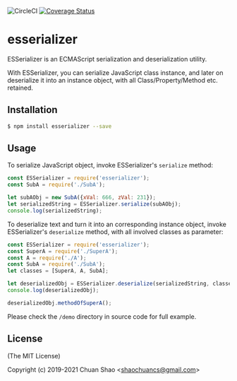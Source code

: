 ![CircleCI](https://circleci.com/gh/shaochuancs/esserializer.svg?style=shield)
[![Coverage Status](https://coveralls.io/repos/github/shaochuancs/esserializer/badge.svg?branch=master)](https://coveralls.io/github/shaochuancs/esserializer?branch=master)

# esserializer
ESSerializer is an ECMAScript serialization and deserialization utility.

With ESSerializer, you can serialize JavaScript class instance, and later on deserialize it into an instance object, with all Class/Property/Method etc. retained.

## Installation
```sh
$ npm install esserializer --save
```

## Usage
To serialize JavaScript object, invoke ESSerializer's `serialize` method:
```js
const ESSerializer = require('esserializer');
const SubA = require('./SubA');

let subAObj = new SubA({xVal: 666, zVal: 231});
let serializedString = ESSerializer.serialize(subAObj);
console.log(serializedString);
```

To deserialize text and turn it into an corresponding instance object, invoke ESSerializer's `deserialize` method, with all involved classes as parameter:

```js
const ESSerializer = require('esserializer');
const SuperA = require('./SuperA');
const A = require('./A');
const SubA = require('./SubA');
let classes = [SuperA, A, SubA];

let deserializedObj = ESSerializer.deserialize(serializedString, classes);
console.log(deserializedObj);

deserializedObj.methodOfSuperA();
```

Please check the `/demo` directory in source code for full example.

## License
(The MIT License)

Copyright (c) 2019-2021 Chuan Shao &lt;shaochuancs@gmail.com&gt;
